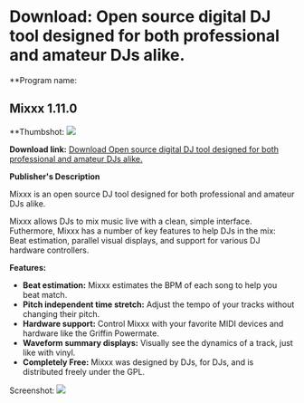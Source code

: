 # Download: Open source digital DJ tool designed for both professional and amateur DJs alike.

**Program name: 

## Mixxx 1.11.0

  
**Thumbshot: ![](http://www.freewarefiles.com/screenshot/mixxx170_md.jpg)   
  
**Download link:** [Download Open source digital DJ tool designed for both professional and amateur DJs alike.](http://freewares.boysofts.com/Mixxx_program_35053.html)  
  


**Publisher's Description**  
  


Mixxx is an open source DJ tool designed for both professional and amateur DJs alike. 

Mixxx allows DJs to mix music live with a clean, simple interface. Futhermore, Mixxx has a number of key features to help DJs in the mix: Beat estimation, parallel visual displays, and support for various DJ hardware controllers.

**Features:**

  * **Beat estimation:** Mixxx estimates the BPM of each song to help you beat match. 
  * **Pitch independent time stretch:** Adjust the tempo of your tracks without changing their pitch. 
  * **Hardware support:** Control Mixxx with your favorite MIDI devices and hardware like the Griffin Powermate. 
  * **Waveform summary displays:** Visually see the dynamics of a track, just like with vinyl. 
  * **Completely Free:** Mixxx was designed by DJs, for DJs, and is distributed freely under the GPL. 

  
  
Screenshot: ![](http://www.freewarefiles.com/screenshot/mixxx170.jpg)
